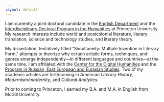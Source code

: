 ```yaml
---
layout: default
---
```


I am currently a joint doctoral candidate in the [English Department](https://english.princeton.edu/people/fedor-karmanov) and the [Interdisciplinary Doctoral Program in the Humanities](https://ihum.princeton.edu/people/fedor-karmanov) at Princeton University. My research interests include world and postcolonial literature, literary translation, science and technology studies, and literary theory. 

My dissertation, tentatively titled "Simultaneity: Multiple Invention in Literary Form," attempts to theorize why certain artistic forms, techniques, and genres emerge independently—in different languages and countries—at the same time. I am affiliated with the [Center for the Digital Humanities](https://cdh.princeton.edu/people/students/) and the [Program in Russian, East European and Eurasian Studies](https://reees.princeton.edu/people/graduate-students). Two of my academic articles are forthcoming in _American Literary History_, _Modernism/modernity_, and _Cultural Analytics_. 

Prior to coming to Princeton, I earned my B.A. and M.A. in English from McGill University. 

